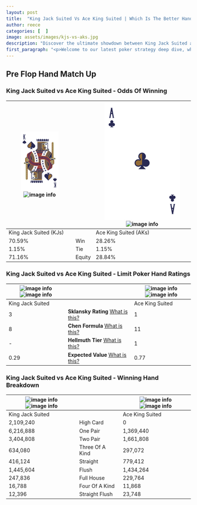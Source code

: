 ```yaml
---
layout: post
title:  "King Jack Suited Vs Ace King Suited | Which Is The Better Hand In Poker? A Complete Guide"
author: reece
categories: [  ]
image: assets/images/kjs-vs-aks.jpg
description: "Discover the ultimate showdown between King Jack Suited and Ace King Suited in poker! Uncover the odds, strategies, and scenarios where one hand triumphs over the other. Get ready to up your poker game with this thrilling analysis."
first_paragraph: "<p>Welcome to our latest poker strategy deep dive, where we're pitting two distinct hands against each other in a high-stakes showdown: King Jack Suited vs Ace King Suited.</p><p>In the dynamic world of poker, every decision counts, and knowing which hand holds the upper hand is key to your success at the table.</p><p>In this article, we'll dissect these two hands, explore the scenarios where one dominates the other, and equip you with the knowledge to make strategic choices that can tip the odds in your favor.</p><p>Get ready to unravel the intriguing dynamics of these poker hands and elevate your game to new heights.</p>"
---
```




[comment]: # (sp0)

## Pre Flop Hand Match Up

<div class="table hand-ratings" markdown="1"> 



### King Jack Suited vs Ace King Suited - Odds Of Winning


    
| ![image info](assets/images/hand1/K.png) ![image info](assets/images/hand1/Js.png) |  | ![image info](assets/images/hand2/A.png) ![image info](assets/images/hand2/Ks.png) |
| -------- | -------- | -------- |
| King Jack Suited (KJs) |  | Ace King Suited (AKs) |
| 70.59% | Win | 28.26% |
| 1.15% | Tie | 1.15% |
| 71.16% | Equity | 28.84% |




[comment]: # (sp1)



### King Jack Suited vs Ace King Suited - Limit Poker Hand Ratings


    
| ![image info](https://www.riverpairs.com/assets/images/hand1/K.png) ![image info](https://www.riverpairs.com/assets/images/hand1/Js.png) |  | ![image info](https://www.riverpairs.com/assets/images/hand2/A.png) ![image info](https://www.riverpairs.com/assets/images/hand2/Ks.png) |
| -------- | -------- | -------- |
| King Jack Suited |  | Ace King Suited |
| 3 | **Sklansky Rating** [What is this?](/sklansky-rating-explained) | 1 |
| 8 | **Chen Formula** [What is this?](/chen-formula-explained) | 11 |
| - | **Hellmuth Tier** [What is this?](/Hellmuth-tier-explained) | 1 |
| 0.29 | **Expected Value** [What is this?](/expected-value-explained) | 0.77 |




[comment]: # (sp2)



### King Jack Suited vs Ace King Suited - Winning Hand Breakdown


    
| ![image info](https://www.riverpairs.com/assets/images/hand1/K.png) ![image info](https://www.riverpairs.com/assets/images/hand1/Js.png) |  | ![image info](https://www.riverpairs.com/assets/images/hand2/A.png) ![image info](https://www.riverpairs.com/assets/images/hand2/Ks.png) |
| -------- | -------- | -------- |
| King Jack Suited |  | Ace King Suited |
| 2,109,240 | High Card | 0 |
| 6,216,888 | One Pair | 1,369,440 |
| 3,404,808 | Two Pair | 1,661,808 |
| 634,080 | Three Of A Kind | 297,072 |
| 416,124 | Straight | 779,412 |
| 1,445,604 | Flush | 1,434,264 |
| 247,836 | Full House | 229,764 |
| 16,788 | Four Of A Kind | 11,868 |
| 12,396 | Straight Flush | 23,748 |




[comment]: # (sp3)



</div>

[comment]: # (sp4)



[comment]: # (sp5)

